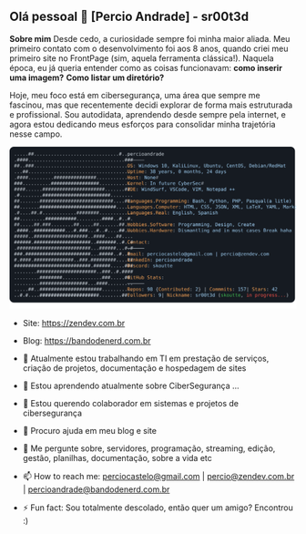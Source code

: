 ## Olá pessoal 👋 [Percio Andrade] - sr00t3d

**Sobre mim**
Desde cedo, a curiosidade sempre foi minha maior aliada. Meu primeiro contato com o desenvolvimento foi aos 8 anos, quando criei meu primeiro site no FrontPage (sim, aquela ferramenta clássica!). Naquela época, eu já queria entender como as coisas funcionavam: **como inserir uma imagem?** **Como listar um diretório?**

Hoje, meu foco está em cibersegurança, uma área que sempre me fascinou, mas que recentemente decidi explorar de forma mais estruturada e profissional. Sou autodidata, aprendendo desde sempre pela internet, e agora estou dedicando meus esforços para consolidar minha trajetória nesse campo.

![About me](https://raw.githubusercontent.com/percioandrade/percioandrade/refs/heads/main/file.svg)

- Site: https://zendev.com.br
- Blog: https://bandodenerd.com.br

- 🔭 Atualmente estou trabalhando em TI em prestação de serviços, criação de projetos, documentação e hospedagem de sites
- 🌱 Estou aprendendo atualmente sobre CiberSegurança ...
- 👯 Estou querendo colaborador em sistemas e projetos de cibersegurança
- 🤔 Procuro ajuda em meu blog e site
- 💬 Me pergunte sobre, servidores, programação, streaming, edição, gestão, planilhas, documentação, sobre a vida etc
- 📫 How to reach me: perciocastelo@gmail.com | percio@zendev.com.br | percioandrade@bandodenerd.com.br
- ⚡ Fun fact: Sou totalmente descolado, então quer um amigo? Encontrou :)
